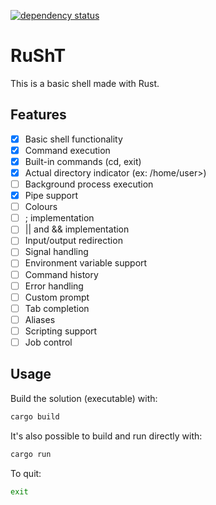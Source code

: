 [![dependency status](https://deps.rs/repo/github/iSaNsOT/RuSht/status.svg)](https://deps.rs/repo/github/iSaNsOT/RuSht)

# RuShT

This is a basic shell made with Rust.

## Features
- [x] Basic shell functionality
- [x] Command execution
- [x] Built-in commands (cd, exit)
- [x] Actual directory indicator (ex: /home/user>)
- [ ] Background process execution
- [x] Pipe support
- [ ] Colours
- [ ] ; implementation
- [ ] || and && implementation
- [ ] Input/output redirection
- [ ] Signal handling
- [ ] Environment variable support
- [ ] Command history
- [ ] Error handling
- [ ] Custom prompt
- [ ] Tab completion
- [ ] Aliases
- [ ] Scripting support
- [ ] Job control

## Usage
Build the solution (executable) with:
```sh
cargo build
```
  
It's also possible to build and run directly with:
```sh
cargo run
```

To quit:
```sh
exit
```
